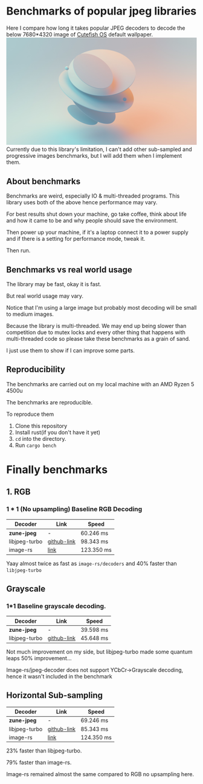 # Benchmarks of popular jpeg libraries


Here I compare how long it takes popular JPEG decoders to decode the below 7680*4320 image
of [Cutefish OS](https://en.cutefishos.com/) default wallpaper.
![img](test-images/speed_bench.jpg)
Currently due to this library's limitation, I can't add other sub-sampled and progressive images benchmarks, but
I will add them when I implement them.

## About benchmarks
Benchmarks are weird, especially IO  & multi-threaded programs.
This library uses both of the above hence performance may vary.

For best results shut down your machine, go take coffee, think about life and 
how it came to be and why people should save the environment.

Then power up your machine, if it's a laptop connect it to a power supply and 
if there is a setting for performance mode, tweak it. 

Then run.

## Benchmarks vs real world usage
The library may be fast, okay it is fast.

But real world usage may vary.

Notice that I'm using a large image but probably most
decoding will be small to medium images.

Because the library is multi-threaded. We may end up being
slower than competition due to mutex locks and every other thing
that happens with multi-threaded code so please take these benchmarks as a grain of sand.

I just use them to show if I can improve some parts.


## Reproducibility
The benchmarks are carried out on my local machine with an AMD Ryzen 5 4500u

The benchmarks are reproducible. 

To reproduce them
1. Clone this repository
2. Install rust(if you don't have it yet)
3. `cd` into the directory. 
4. Run `cargo bench`

# Finally benchmarks

## 1. RGB

### 1 * 1 (No upsampling) Baseline RGB Decoding

|Decoder | Link | Speed|
|--------|-------|-----|
|**zune-jpeg**|- | 60.246 ms |
|libjpeg-turbo| [github-link]|98.343 ms|
|image-rs| [link] |123.350 ms |


Yaay almost twice as fast as `image-rs/decoders` and 40% faster than `libjpeg-turbo`

## Grayscale
### 1*1 Baseline grayscale decoding.

|Decoder | Link | Speed|
|--------|-------|-----|
|**zune-jpeg**|- | 39.598 ms |
|libjpeg-turbo| [github-link]|45.648 ms|
 
Not much improvement on my side, but libjpeg-turbo made some quantum leaps 50% improvement...

Image-rs/jpeg-decoder does not support YCbCr->Grayscale decoding, hence it wasn't included in the benchmark


## Horizontal Sub-sampling

|Decoder | Link | Speed|
|--------|-------|-----|
|**zune-jpeg**|- | 69.246 ms |
|libjpeg-turbo| [github-link]|85.343 ms|
|image-rs| [link] |124.350 ms |

23% faster than libjpeg-turbo.

79% faster than image-rs.


Image-rs remained almost the same compared to RGB no upsampling here.


[github-link]:https://github.com/libjpeg-turbo/libjpeg-turbo
[link]:https://github.com/image-rs/jpeg-decoder